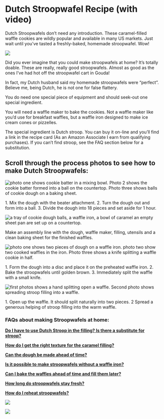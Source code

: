 Dutch Stroopwafel Recipe (with video)
=====================================

Dutch Stroopwafels don’t need any introduction. These caramel-filled waffle cookies are wildly popular and available in many US markets. Just wait until you’ve tasted a freshly-baked, homemade stroopwafel. Wow!

![](https://www.baking-sense.com/wp-content/uploads/2022/02/stroop-wafels-8a.jpg)

Did you ever imagine that you could make stroopwafels at home? It’s totally doable. These are really, really good stroopwafels. Almost as good as the ones I’ve had hot off the stroopwafel cart in Gouda!

In fact, my Dutch husband said my homemade stroopwafels were “perfect”. Believe me, being Dutch, he is not one for false flattery.

You do need one special piece of equipment and should seek-out one special ingredient.

You will need a waffle maker to bake the cookies. Not a waffle maker like you’d use for [](https://www.baking-sense.com/2016/03/19/whole-grain-sourdough-waffles/)breakfast waffles, but a waffle iron designed to make [](https://www.baking-sense.com/2018/07/03/ice-cream-cones/)ice cream cones or pizzelles.

The special ingredient is Dutch stroop. You can buy it on-line and you’ll find a link in the recipe card (As an Amazon Associate I earn from qualifying purchases). If you can’t find stroop, see the FAQ section below for a substitution.

Scroll through the process photos to see how to make Dutch Stroopwafels:
------------------------------------------------------------------------

![photo one shows cookie batter in a mixing bowl. Photo 2 shows the cookie batter formed into a ball on the countertop. Photo three shows balls of cookie dough on a baking sheet.](https://www.baking-sense.com/wp-content/uploads/2022/02/stroop-wafels-3a.jpg)

1\. Mix the dough with the beater attachment. 2. Turn the dough out and form into a ball. 3. Divide the dough into 18 pieces and set aside for 1 hour.

![a tray of cookie dough balls, a waffle iron, a bowl of caramel an empty sheet pan are set up on a countertop.](https://www.baking-sense.com/wp-content/uploads/2022/02/stroop-wafels-4.jpg)

Make an assembly line with the dough, waffle maker, filling, utensils and a clean baking sheet for the finished waffles.

![photo one shows two pieces of dough on a waffle iron. photo two show two cooked waffles in the iron. Photo three shows a knife splitting a waffle cookie in half.](https://www.baking-sense.com/wp-content/uploads/2022/02/stroop-wafels-7a.jpg)

1\. Form the dough into a disc and place it on the preheated waffle iron. 2. Bake the stroopwafels until golden brown. 3. Immediately split the waffle with a small knife.

![first photos shows a hand splitting open a waffle. Second photo shows spreading stroop filling into a waffle.](https://www.baking-sense.com/wp-content/uploads/2022/02/stroop-wafels-14.jpg)

1\. Open up the waffle. It should split naturally into two pieces. 2 Spread a generous helping of stroop filling into the warm waffle.

### FAQs about making Stroopwafels at home:

[**Do I have to use Dutch Stroop in the filling? Is there a substitute for stroop?**](https://www.baking-sense.com/2022/02/28/dutch-stroopwafel-recipe-with-video/#)

[**How do I get the right texture for the caramel filling?**](https://www.baking-sense.com/2022/02/28/dutch-stroopwafel-recipe-with-video/#)

[**Can the dough be made ahead of time?**](https://www.baking-sense.com/2022/02/28/dutch-stroopwafel-recipe-with-video/#)

[**Is it possible to make stroopwafels without a waffle iron?**](https://www.baking-sense.com/2022/02/28/dutch-stroopwafel-recipe-with-video/#)

[**Can I bake the waffles ahead of time and fill them later?**](https://www.baking-sense.com/2022/02/28/dutch-stroopwafel-recipe-with-video/#)

[**How long do stroopwafels stay fresh?**](https://www.baking-sense.com/2022/02/28/dutch-stroopwafel-recipe-with-video/#)

[**How do I reheat stroopwafels?**](https://www.baking-sense.com/2022/02/28/dutch-stroopwafel-recipe-with-video/#)

![](https://www.baking-sense.com/wp-content/uploads/2022/02/stroop-wafels-9a.jpg)

![](https://www.baking-sense.com/wp-content/uploads/2022/02/stroop-wafels-10a.jpg)


